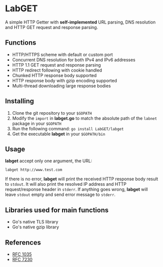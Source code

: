# LabGET
A simple HTTP Getter with **self-implemented** URL parsing, DNS resolution and HTTP GET request and response parsing.

## Functions
* HTTP/HTTPS scheme with default or custom port
* Concurrent DNS resolution for both IPv4 and IPv6 addresses
* HTTP 1.1 GET request and response parsing
* HTTP redirect following with cookie handled
* Chunked HTTP response body supported
* HTTP response body with gzip encoding supported
* Multi-thread downloading large response bodies

## Installing
1. Clone the git repository to your `$GOPATH`
2. Modify the `import` in **labget.go** to match the absolute path of the `labnet` package in your `$GOPATH`
3. Run the following command: `go install LabGET/labget`
4. Get the executable **labget** in your `$GOPATH/bin`

## Usage
**labget** accept only one argument, the URL:
```shell
labget http://www.test.com
```
If there is no error, **labget** will print the received HTTP response body result to `stdout`. It will also print the resolved IP address and HTTP request/response header in `stderr`.
If anything goes wrong, **labget** will leave `stdout` empty and send error message to `stderr`.

## Libraries used for main functions
* Go's native TLS library
* Go's native gzip library

## References
* [RFC 1035](https://tools.ietf.org/html/rfc1035)
* [RFC 7230](https://tools.ietf.org/html/rfc7230)

